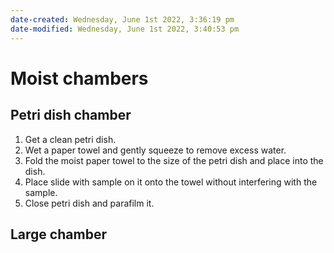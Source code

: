 ```yaml
---
date-created: Wednesday, June 1st 2022, 3:36:19 pm
date-modified: Wednesday, June 1st 2022, 3:40:53 pm
---
```


# Moist chambers

## Petri dish chamber

1. Get a clean petri dish.
2. Wet a paper towel and gently squeeze to remove excess water.
3. Fold the moist paper towel to the size of the petri dish and place into the dish.
4. Place slide with sample on it onto the towel without interfering with the sample.
5. Close petri dish and parafilm it.

## Large chamber
